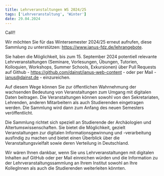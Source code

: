 ```yaml
---
title: Lehrveranstaltungen WS 2024/25
tags: ['Lehrveranstaltung', 'Winter']
date: 29.04.2024
---
```


Call!!

Wir möchten Sie für das Wintersemester 2024/25 erneut aufrufen, diese Sammlung zu unterstützen: https://www.ianus-fdz.de/lehrangebote.

<!--more-->

Sie haben die Möglichkeit, bis zum 15. September 2024 potentiell relevante Lehrveranstaltungen (Seminare, Vorlesungen, Übungen, Tutorien, Kolloquien, Workshops, Summer Schools, Exkursionen) über Pull Requests auf Github - https://github.com/dainst/ianus-web-content - oder per Mail - ianus@dainst.de - einzureichen.

Auf diesem Wege können Sie zur öffentlichen Wahrnehmung der wachsenden Bedeutung von Veranstaltungen zum Umgang mit digitalen Daten beitragen. Die Veranstaltungen können sowohl von den Sekretariaten, Lehrenden, anderen Mitarbeitern als auch Studierenden eingetragen werden. Die Sammlung wird dann zum Anfang des neuen Semesters veröffentlicht.

Die Sammlung richtet sich speziell an Studierende der Archäologien und Altertumswissenschaften. Sie bietet die Möglichkeit, gezielt Veranstaltungen zur digitalen Informationsgewinnung und -verarbeitung ausfindig zu machen und bietet einen Überblick über die Veranstaltungsvielfalt sowie deren Verteilung in Deutschland.

Wir wären Ihnen dankbar, wenn Sie uns Lehrveranstaltungen mit digitalen Inhalten auf GitHub oder per Mail einreichen würden und die Information zu der Lehrveranstaltungssammlung an Ihrem Institut sowohl an Ihre KollegInnen als auch die Studierenden weiterleiten könnten.
